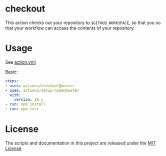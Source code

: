 # checkout

This action checks out your repository to `$GITHUB_WORKSPACE`, so that you so that your workflow can access the contents of your repository.

# Usage

See [action.yml](action.yml)

Basic:
```yaml
steps:
- uses: actions/checkout@master
- uses: actions/setup-node@master
  with:
    version: 10.x 
- run: npm install
- run: npm test
```

# License

The scripts and documentation in this project are released under the [MIT License](LICENSE)

